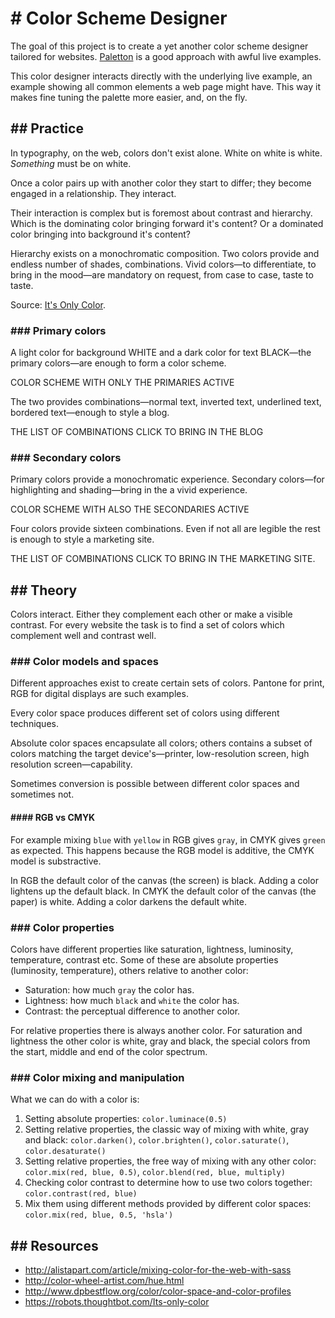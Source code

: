 # # Color Scheme Designer

The goal of this project is to create a yet another color scheme designer tailored for websites.
[Paletton](http://paletton.com/) is a good approach with awful live examples.

This color designer interacts directly with the underlying live example, an example showing all common elements a web page might have.
This way it makes fine tuning the palette more easier, and, on the fly.

## ## Practice

In typography, on the web, colors don't exist alone. White on white is white. _Something_ must be on white.

Once a color pairs up with another color they start to differ; they become engaged in a relationship. They interact.

Their interaction is complex but is foremost about contrast and hierarchy. Which is the dominating color bringing forward it's content? Or a dominated color bringing into background it's content?

Hierarchy exists on a monochromatic composition. Two colors provide and endless number of shades, combinations. Vivid colors&mdash;to differentiate, to bring in the mood&mdash;are mandatory on request, from case to case, taste to taste.

Source: [It's Only Color](https://robots.thoughtbot.com/Its-only-color).

### ### Primary colors

A light color for background WHITE and a dark color for text BLACK—the primary colors—are enough to form a color scheme.

COLOR SCHEME WITH ONLY THE PRIMARIES ACTIVE

The two provides combinations—normal text, inverted text, underlined text, bordered text—enough to style a blog.

THE LIST OF COMBINATIONS
CLICK TO BRING IN THE BLOG

### ### Secondary colors

Primary colors provide a monochromatic experience. Secondary colors—for highlighting and shading—bring in the a vivid experience.

COLOR SCHEME WITH ALSO THE SECONDARIES ACTIVE

Four colors provide sixteen combinations. Even if not all are legible the rest is enough to style a marketing site.

THE LIST OF COMBINATIONS
CLICK TO BRING IN THE MARKETING SITE.

## ## Theory

Colors interact. Either they complement each other or make a visible contrast.
For every website the task is to find a set of colors which complement well and contrast well.

### ### Color models and spaces

Different approaches exist to create certain sets of colors. Pantone for print, RGB for digital displays are such examples.

Every color space produces different set of colors using different techniques.

Absolute color spaces encapsulate all colors; others contains a subset of colors matching the target device's&mdash;printer, low-resolution screen, high resolution screen&mdash;capability.

Sometimes conversion is possible between different color spaces and sometimes not.

#### #### RGB vs CMYK

For example mixing `blue` with `yellow` in RGB gives `gray`, in CMYK gives `green` as expected.
This happens because the RGB model is additive, the CMYK model is substractive.

In RGB the default color of the canvas (the screen) is black. Adding a color lightens up the default black.
In CMYK the default color of the canvas (the paper) is white. Adding a color darkens the default white.

### ### Color properties

Colors have different properties like saturation, lightness, luminosity, temperature, contrast etc.
Some of these are absolute properties (luminosity, temperature), others relative to another color:

- Saturation: how much `gray` the color has.
- Lightness: how much `black` and `white` the color has.
- Contrast: the perceptual difference to another color.

For relative properties there is always another color.
For saturation and lightness the other color is white, gray and black, the special colors from the start, middle and end of the color spectrum.

### ### Color mixing and manipulation

What we can do with a color is:

1. Setting absolute properties: `color.luminace(0.5)`
2. Setting relative properties, the classic way of mixing with white, gray and black: `color.darken()`, `color.brighten()`, `color.saturate()`, `color.desaturate()`
3. Setting relative properties, the free way of mixing with any other color: `color.mix(red, blue, 0.5)`, `color.blend(red, blue, multiply)`
4. Checking color contrast to determine how to use two colors together: `color.contrast(red, blue)`
5. Mix them using different methods provided by different color spaces: `color.mix(red, blue, 0.5, 'hsla')`

## ## Resources

- http://alistapart.com/article/mixing-color-for-the-web-with-sass
- http://color-wheel-artist.com/hue.html
- http://www.dpbestflow.org/color/color-space-and-color-profiles
- https://robots.thoughtbot.com/Its-only-color
